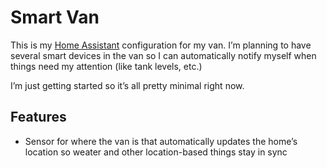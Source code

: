# Smart Van

This is my [Home Assistant](https://home-assistant.io) configuration for my van. I’m planning to have several smart devices in the van so I can automatically notify myself when things need my attention (like tank levels, etc.)

I’m just getting started so it’s all pretty minimal right now.

## Features

* Sensor for where the van is that automatically updates the home’s location so weater and other location-based things stay in sync
